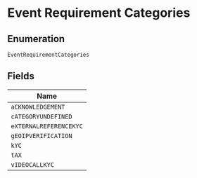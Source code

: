 
# Event Requirement Categories

## Enumeration

`EventRequirementCategories`

## Fields

| Name |
|  --- |
| `aCKNOWLEDGEMENT` |
| `cATEGORYUNDEFINED` |
| `eXTERNALREFERENCEKYC` |
| `gEOIPVERIFICATION` |
| `kYC` |
| `tAX` |
| `vIDEOCALLKYC` |

